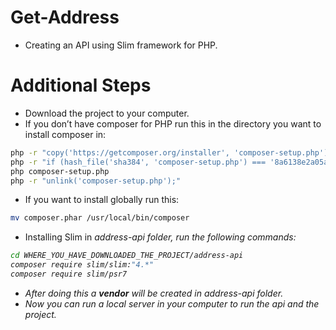 # Get-Address
- Creating an API using Slim framework for PHP.

# Additional Steps
- Download the project to your computer.
- If you don’t have composer for PHP run this in the directory you want to install composer in:
``` bash
php -r "copy('https://getcomposer.org/installer', 'composer-setup.php');"
php -r "if (hash_file('sha384', 'composer-setup.php') === '8a6138e2a05a8c28539c9f0fb361159823655d7ad2deecb371b04a83966c61223adc522b0189079e3e9e277cd72b8897') { echo 'Installer verified'; } else { echo 'Installer corrupt'; unlink('composer-setup.php'); } echo PHP_EOL;"
php composer-setup.php
php -r "unlink('composer-setup.php');"
```
- If you want to install globally run this:
```bash
mv composer.phar /usr/local/bin/composer
````
- Installing Slim in <em>address-api<em> folder, run the following commands:
```bash
cd WHERE_YOU_HAVE_DOWNLOADED_THE_PROJECT/address-api
composer require slim/slim:"4.*"
composer require slim/psr7
```
- After doing this a <em>**vendor**</em> will be created in <em>address-api</em> folder.
- Now you can run a local server in your computer to run the api and the project.
